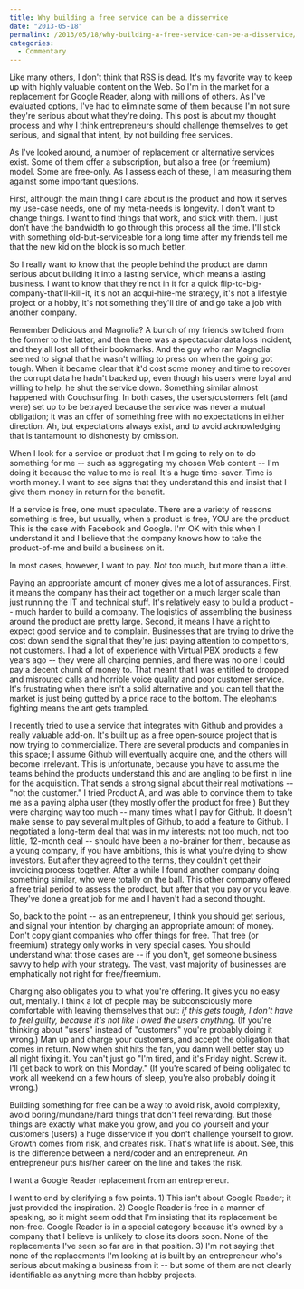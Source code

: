```yaml
---
title: Why building a free service can be a disservice
date: "2013-05-18"
permalink: /2013/05/18/why-building-a-free-service-can-be-a-disservice/
categories:
  - Commentary
---
```


Like many others, I don't think that RSS is dead. It's my favorite way to keep up with highly valuable content on the Web. So I'm in the market for a replacement for Google Reader, along with millions of others. As I've evaluated options, I've had to eliminate some of them because I'm not sure they're serious about what they're doing. This post is about my thought process and why I think entrepreneurs should challenge themselves to get serious, and signal that intent, by not building free services.



As I've looked around, a number of replacement or alternative services exist. Some of them offer a subscription, but also a free (or freemium) model. Some are free-only. As I assess each of these, I am measuring them against some important questions. 

First, although the main thing I care about is the product and how it serves my use-case needs, one of my meta-needs is longevity. I don't want to change things. I want to find things that work, and stick with them. I just don't have the bandwidth to go through this process all the time. I'll stick with something old-but-serviceable for a long time after my friends tell me that the new kid on the block is so much better. 

So I really want to know that the people behind the product are damn serious about building it into a lasting service, which means a lasting business. I want to know that they're not in it for a quick flip-to-big-company-that'll-kill-it, it's not an acqui-hire-me strategy, it's not a lifestyle project or a hobby, it's not something they'll tire of and go take a job with another company. 

Remember Delicious and Magnolia? A bunch of my friends switched from the former to the latter, and then there was a spectacular data loss incident, and they all lost all of their bookmarks. And the guy who ran Magnolia seemed to signal that he wasn't willing to press on when the going got tough. When it became clear that it'd cost some money and time to recover the corrupt data he hadn't backed up, even though his users were loyal and willing to help, he shut the service down. Something similar almost happened with Couchsurfing. In both cases, the users/customers felt (and were) set up to be betrayed because the service was never a mutual obligation; it was an offer of something free with no expectations in either direction. Ah, but expectations always exist, and to avoid acknowledging that is tantamount to dishonesty by omission. 

When I look for a service or product that I'm going to rely on to do something for me -- such as aggregating my chosen Web content -- I'm doing it because the value to me is real. It's a huge time-saver. Time is worth money. I want to see signs that they understand this and insist that I give them money in return for the benefit. 

If a service is free, one must speculate. There are a variety of reasons something is free, but usually, when a product is free, YOU are the product. This is the case with Facebook and Google. I'm OK with this when I understand it and I believe that the company knows how to take the product-of-me and build a business on it. 

In most cases, however, I want to pay. Not too much, but more than a little. 

Paying an appropriate amount of money gives me a lot of assurances. First, it means the company has their act together on a much larger scale than just running the IT and technical stuff. It's relatively easy to build a product -- much harder to build a company. The logistics of assembling the business around the product are pretty large. Second, it means I have a right to expect good service and to complain. Businesses that are trying to drive the cost down send the signal that they're just paying attention to competitors, not customers. I had a lot of experience with Virtual PBX products a few years ago -- they were all charging pennies, and there was no one I could pay a decent chunk of money to. That meant that I was entitled to dropped and misrouted calls and horrible voice quality and poor customer service. It's frustrating when there isn't a solid alternative and you can tell that the market is just being gutted by a price race to the bottom. The elephants fighting means the ant gets trampled. 

I recently tried to use a service that integrates with Github and provides a really valuable add-on. It's built up as a free open-source project that is now trying to commercialize. There are several products and companies in this space; I assume Github will eventually acquire one, and the others will become irrelevant. This is unfortunate, because you have to assume the teams behind the products understand this and are angling to be first in line for the acquisition. That sends a strong signal about their real motivations -- "not the customer." I tried Product A, and was able to convince them to take me as a paying alpha user (they mostly offer the product for free.) But they were charging way too much -- many times what I pay for Github. It doesn't make sense to pay several multiples of Github, to add a feature to Github. I negotiated a long-term deal that was in my interests: not too much, not too little, 12-month deal -- should have been a no-brainer for them, because as a young company, if you have ambitions, this is what you're dying to show investors. But after they agreed to the terms, they couldn't get their invoicing process together. After a while I found another company doing something similar, who were totally on the ball. This other company offered a free trial period to assess the product, but after that you pay or you leave. They've done a great job for me and I haven't had a second thought. 

So, back to the point -- as an entrepreneur, I think you should get serious, and signal your intention by charging an appropriate amount of money. Don't copy giant companies who offer things for free. That free (or freemium) strategy only works in very special cases. You should understand what those cases are -- if you don't, get someone business savvy to help with your strategy. The vast, vast majority of businesses are emphatically not right for free/freemium. 

Charging also obligates you to what you're offering. It gives you no easy out, mentally. I think a lot of people may be subconsciously more comfortable with leaving themselves that out: *if this gets tough, I don't have to feel guilty, because it's not like I owed the users anything*. (If you're thinking about "users" instead of "customers" you're probably doing it wrong.) Man up and charge your customers, and accept the obligation that comes in return. Now when shit hits the fan, you damn well better stay up all night fixing it. You can't just go "I'm tired, and it's Friday night. Screw it. I'll get back to work on this Monday." (If you're scared of being obligated to work all weekend on a few hours of sleep, you're also probably doing it wrong.)



Building something for free can be a way to avoid risk, avoid complexity, avoid boring/mundane/hard things that don't feel rewarding. But those things are exactly what make you grow, and you do yourself and your customers (users) a huge disservice if you don't challenge yourself to grow. Growth comes from risk, and creates risk. That's what life is about. See, this is the difference between a nerd/coder and an entrepreneur. An entrepreneur puts his/her career on the line and takes the risk. 

I want a Google Reader replacement from an entrepreneur. 

I want to end by clarifying a few points. 1) This isn't about Google Reader; it just provided the inspiration. 2) Google Reader is free in a manner of speaking, so it might seem odd that I'm insisting that its replacement be non-free. Google Reader is in a special category because it's owned by a company that I believe is unlikely to close its doors soon. None of the replacements I've seen so far are in that position. 3) I'm not saying that none of the replacements I'm looking at is built by an entrepreneur who's serious about making a business from it -- but some of them are not clearly identifiable as anything more than hobby projects.

